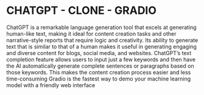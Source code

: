 # CHATGPT - CLONE - GRADIO 
ChatGPT is a remarkable language generation tool that excels at generating human-like text, making it ideal for content creation tasks and other narrative-style reports that require logic and creativity.
Its ability to generate text that is similar to that of a human makes it useful in generating engaging and diverse content for blogs, social media, and websites.
ChatGPT’s text completion feature allows users to input just a few keywords and then have the AI automatically generate complete sentences or paragraphs based on those keywords.
This makes the content creation process easier and less time-consuming
Gradio is the fastest way to demo your machine learning model with a friendly web interface 
